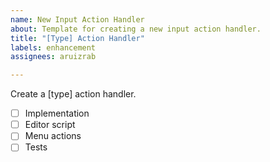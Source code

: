 ```yaml
---
name: New Input Action Handler
about: Template for creating a new input action handler.
title: "[Type] Action Handler"
labels: enhancement
assignees: aruizrab

---
```


Create a [type] action handler.

- [ ] Implementation
- [ ] Editor script
- [ ] Menu actions
- [ ] Tests
